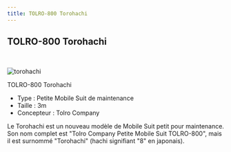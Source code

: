 ```yaml
---
title: TOLRO-800 Torohachi
---
```


TOLRO-800 Torohachi
-------------------

 


![torohachi](/images/stories/saga/unicorn/mechas/civils/torohachi.png)


TOLRO-800 Torohachi


* Type : Petite Mobile Suit de maintenance
* Taille : 3m
* Concepteur : Tolro Company


Le Torohachi est un nouveau modèle de Mobile Suit petit pour maintenance. Son nom complet est "Tolro Company Petite Mobile Suit TOLRO-800", mais il est surnommé "Torohachi" (hachi signifiant "8" en japonais).

